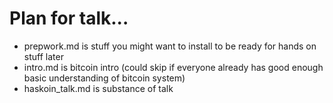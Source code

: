 # Plan for talk...

* prepwork.md is stuff you might want to install to be ready for hands on stuff later
* intro.md is bitcoin intro (could skip if everyone already has good enough basic understanding of bitcoin system)
* haskoin_talk.md is substance of talk


